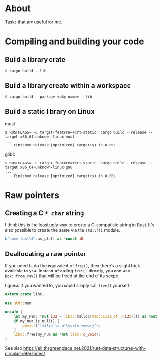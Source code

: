 # About

Tasks that are useful for me.

# Compiling and building your code


## Build a library crate

```console
$ cargo build --lib
```


## Build a library create within a workspace

```console
$ cargo build --package <pkg-name> --lib
```

## Build a static library on Linux

musl

```console
$ RUSTFLAGS='-C target-feature=+crt-static' cargo build --release --target x86_64-unknown-linux-musl
...
    Finished release [optimized] target(s) in 0.00s
```

glibc

```console
$ RUSTFLAGS='-C target-feature=+crt-static' cargo build --release --target x86_64-unknown-linux-gnu
...
    Finished release [optimized] target(s) in 0.00s
```

# Raw pointers

## Creating a C `* char` string

I think this is the least ugly way to create a C-compatible string in Rust. It's also possible to create the same via the `std::ffi` module. 

```rust
b"some text\0".as_ptr() as *const i8
```
## Deallocating a raw pointer

If you need to do the equivalent of `free()`, then there's a slight trick available to you. Instead of calling `free()` directly, you can use `Box::from_raw()` that will be freed at the end of its scope. 

I guess if you wanted to, you could simply call `free()` yourself:

```rust
extern crate libc;

use std::mem;

unsafe {
    let my_num: *mut i32 = libc::malloc(mem::size_of::<i32>()) as *mut i32;
    if my_num.is_null() {
        panic!("failed to allocate memory");
    }
    libc::free(my_num as *mut libc::c_void);
}
```

See also https://eli.thegreenplace.net/2021/rust-data-structures-with-circular-references/

